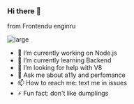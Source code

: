 ### Hi there 👋
from 
Frontendu enginru

![large](https://www.codewars.com/users/rsschool_70f1ddaa50e8c562/badges/large)

- 🔭 I’m currently working on Node.js
- 🌱 I’m currently learning Backend
- 🤔 I’m looking for help with V8
- 💬 Ask me about a11y and perfomance
- 📫 How to reach me: text me in issues
- ⚡ Fun fact: don't like dumplings
